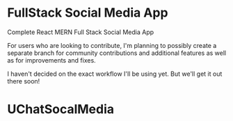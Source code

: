 # FullStack Social Media App
Complete React MERN Full Stack Social Media App


For users who are looking to contribute, I'm planning to possibly create a separate branch for community contributions and additional features as well as for improvements and fixes.

I haven't decided on the exact workflow I'll be using yet. But we'll get it out there soon!
# UChatSocalMedia
